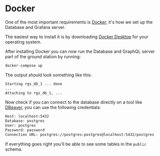 # Docker

One of the most important requirements is [Docker](https://docs.docker.com/), it's how we set up the Database and Grafana server.

The easiest way to install it is by downloading [Docker Desktop](https://www.docker.com/products/docker-desktop) for your operating system.

After installing Docker you can now run the Database and GraphQL server part of the ground station by running:

```sh
docker-compose up
```

The output should look something like this:

```txt
Starting rgs_db_1 ... done
...
Attaching to rgs_db_1, ...
```

Now check if you can connect to the database directly on a tool like [DBeaver](https://dbeaver.io/), you can use the following credentials:

```txt
Host: localhost:5432
Database: postgres
User: postgres
Password: password
Connection URL: postgres://postgres:postgres@localhost:5432/postgres
```

If everything goes right you'll be able to see some tables in the `public` schema.